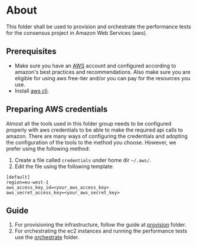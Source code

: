 # About

This folder shall be used to provision and orchestrate the performance tests for the consensus project in
Amazon Web Services (aws).

## Prerequisites

- Make sure you have an [AWS](https://aws.amazon.com/) account and configured according to amazon's best practices and 
recommendations. Also make sure you are eligible for using aws free-tier and/or you can pay for the resources you use.
- Install [aws cli](https://aws.amazon.com/cli/).

## Preparing AWS credentials

Almost all the tools used in this folder group needs to be configured properly with aws credentials to be able to
make the required api calls to amazon. There are many ways of configuring the credentials and adopting the configuration
of the tools to the method you choose. However, we prefer using the following method:
1. Create a file called `credentials` under home dir `~/.aws/`.
2. Edit the file using the following template:
```
[default]
region=eu-west-1
aws_access_key_id=<your_aws_access_key>
aws_secret_access_key=<your_aws_secret_key>
```

## Guide

1. For provisioning the infrastructure, follow the guide at [provision](./provision) folder.
2. For orchestrating the ec2 instances and running the performance tests use the [orchestrate](./orchestrate) folder.